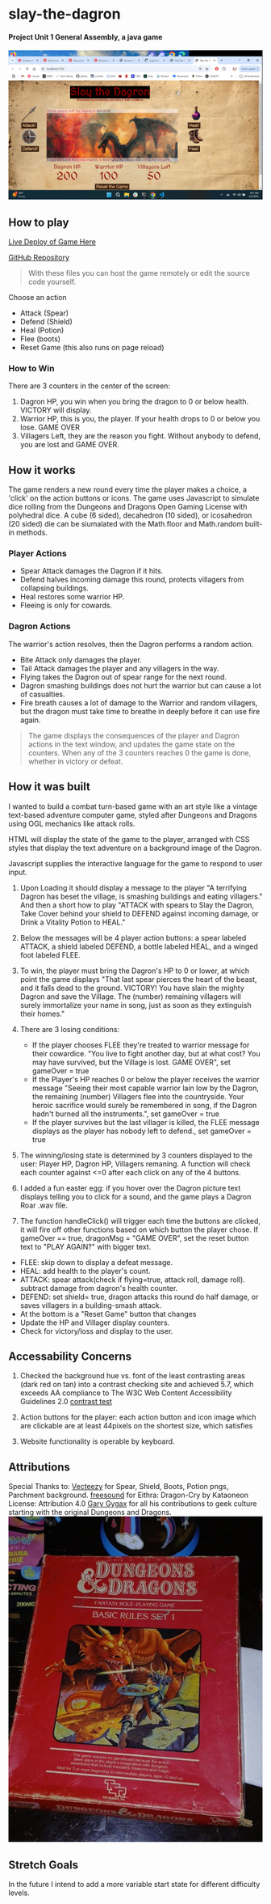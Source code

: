 # slay-the-dagron
#### Project Unit 1 General Assembly, a java game
![screenshot](/img/slay-the-dagron-deployment1.png "Screenshot of game on local host")
## How to play
[Live Deploy of Game Here](https://macfarley.github.io/slay-the-dagron/)

[GitHub Repository](https://github.com/macfarley/slay-the-dagron)
>With these files you can host the game remotely or edit the source code yourself.

Choose an action
* Attack (Spear)
* Defend (Shield)
* Heal (Potion)
* Flee (boots)
* Reset Game (this also runs on page reload)
### How to Win
There are 3 counters in the center of the screen:
1. Dagron HP, you win when you bring the dragon to 0 or below health. VICTORY will display.
1. Warrior HP, this is you, the player.  If your health drops to 0 or below you lose. GAME OVER
1. Villagers Left, they are the reason you fight.  Without anybody to defend, you are lost and GAME OVER.

## How it works
The game renders a new round every time the player makes a choice, a 'click' on the action buttons or icons.  The game uses Javascript to simulate dice rolling from the Dungeons and Dragons Open Gaming License with polyhedral dice.  A cube (6 sided), decahedron (10 sided), or icosahedron (20 sided) die can be siumalated with the Math.floor and Math.random built-in methods.
### Player Actions
* Spear Attack damages the Dagron if it hits.
* Defend halves incoming damage this round, protects villagers from collapsing buildings.
* Heal restores some warrior HP.
* Fleeing is only for cowards.
### Dagron Actions
The warrior's action resolves, then the Dagron performs a random action.
* Bite Attack only damages the player.
* Tail Attack damages the player and any villagers in the way.
* Flying takes the Dagron out of spear range for the next round.
* Dagron smashing buildings does not hurt the warrior but can cause a lot of casualties.
* Fire breath causes a lot of damage to the Warrior and random villagers, but the dragon must take time to breathe in deeply before it can use fire again.
> The game displays the consequences of the player and Dagron actions in the text window, and updates the game state on the counters.  When any of the 3 counters reaches 0 the game is done, whether in victory or defeat.

## How it was built
I wanted to build a combat turn-based game with an art style like a vintage text-based adventure computer game, styled after Dungeons and Dragons using OGL mechanics like attack rolls.

HTML will display the state of the game to the player, arranged with CSS styles that display the text adventure on a background image of the Dagron.

Javascript supplies the interactive language for the game to respond to user input.
1. Upon Loading it should display a message to the player "A terrifying Dagron has beset the village, is smashing buildings and eating villagers."
And then a short how to play "ATTACK with spears to Slay the Dagron, Take Cover behind your shield to DEFEND against incoming damage, or Drink a Vitality Potion to HEAL."
2. Below the messages will be 4 player action buttons: a spear labeled ATTACK, a shield labeled DEFEND, a bottle labeled HEAL, and a winged foot labeled FLEE.
3. To win, the player must bring the Dagron's HP to 0 or lower, at which point the game displays "That last spear pierces the heart of the beast, and it falls dead to the ground. VICTORY! You have slain the mighty Dagron and save the Village.  The (number) remaining villagers will surely immortalize your name in song, just as soon as they extinguish their homes."
4. There are 3 losing conditions: 
    + If the player chooses FLEE they're treated to warrior message for their cowardice.  "You live to fight another day, but at what cost?  You may have survived, but the Village is lost.
    GAME OVER", set gameOver = true
    + If the Player's HP reaches 0 or below the player receives the warrior message "Seeing their most capable warrior lain low by the Dagron, the remaining (number) Villagers flee into the countryside.  Your heroic sacrifice would surely be remembered in song, if the Dagron hadn't burned all the instruments.", set gameOver = true
    + If the player survives but the last villager is killed, the FLEE message displays as the player has nobody left to defend., set gameOver = true
5. The winning/losing state is determined by 3 counters displayed to the user: Player HP, Dagron HP, Villagers remaning. A function will check each counter against <=0 after each click on any of the 4 buttons.

6. I added a fun easter egg: if you hover over the Dagron picture text displays telling you to click for a sound, and the game plays a Dagron Roar .wav file.
7. The function handleClick() will trigger each time the buttons are clicked,
it will fire off other functions based on which button the player chose.  If gameOver == true, dragonMsg = "GAME OVER", set the reset button text to "PLAY AGAIN?" with bigger text.
* FLEE: skip down to display a defeat message.
* HEAL: add health to the player's count.
* ATTACK: spear attack(check if flying=true, attack roll, damage roll). subtract damage from dagron's health counter.
* DEFEND: set shield= true, dragon attacks this round do half damage, or saves villagers in a building-smash attack.
* At the bottom is a "Reset Game" button that changes
* Update the HP and Villager display counters.
* Check for victory/loss and display to the user.

## Accessability Concerns
1. Checked the background hue vs. font of the least contrasting areas (dark red on tan) into a contrast checking site and achieved 5.7, which exceeds AA compliance to The W3C Web Content Accessibility Guidelines 2.0 
[contrast test](https://webaim.org/resources/contrastchecker/?fcolor=8B0000&bcolor=DEBF92)
    
2. Action buttons for the player: each action button and icon image which are clickable are at least 44pixels on the shortest size, which satisfies 
3. Website functionality is operable by keyboard.
## Attributions
Special Thanks to: 
[Vecteezy](https://www.vecteezy.com/free-png/Spear) for Spear, Shield, Boots, Potion pngs, Parchment background.
[freesound](https://freesound.org/s/789094/) for Eithra: Dragon-Cry by Kataoneon License: Attribution 4.0
[Gary Gygax](https://www.dndbeyond.com/resources/1781-systems-reference-document-srd?srsltid=AfmBOorZaa0t9Y_SFHkjgPWAzsP0dNs1M2kpZ1VDyLcEYfRJ_Y7Ne_F7) for all his contributions to geek culture starting with the original Dungeons and Dragons.
![firstEditionRules](./img/old-school-dnd.PNG)
## Stretch Goals
In the future I intend to add a more variable start state for different difficulty levels.